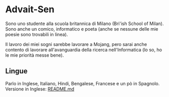 # Advait-Sen 
Sono uno studente alla scuola britannica di Milano (Bri'ish School of Milan).
Sono anche un comico, informatico e poeta (anche se nessune delle mie poesie sono trovabili in linea).

Il lavoro dei miei sogni sarebbe lavorare a Mojang, pero sarai anche contento di lavorare all'avanguardia
della ricerca nell'Informatica (lo so, ho le mie priorità messe bene).

## Lingue
Parlo in Inglese, Italiano, Hindi, Bengalese, Francese e un pò in Spagnolo.
Versione in Inglese: [README.md](README.md)
